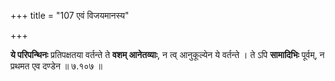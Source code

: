 +++
title = "107 एवं विजयमानस्य"

+++


**ये परिपन्थिनः** प्रतिपक्षतया वर्तन्ते ते **वशम् आनेतव्याः**, न त्व् आनुकूल्येन ये वर्तन्ते । ते ऽपि **सामादिभिः** पूर्वम्, न प्रथमत एव दण्डेन ॥ ७.१०७ ॥